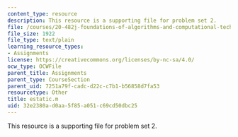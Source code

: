 ```yaml
---
content_type: resource
description: This resource is a supporting file for problem set 2.
file: /courses/20-482j-foundations-of-algorithms-and-computational-techniques-in-systems-biology-spring-2006/32e2380ad0aa5f85a051c69cd50dbc25_estatic.m
file_size: 1922
file_type: text/plain
learning_resource_types:
- Assignments
license: https://creativecommons.org/licenses/by-nc-sa/4.0/
ocw_type: OCWFile
parent_title: Assignments
parent_type: CourseSection
parent_uid: 7251a79f-cadc-d22c-c7b1-b56858d7fa53
resourcetype: Other
title: estatic.m
uid: 32e2380a-d0aa-5f85-a051-c69cd50dbc25
---
```

This resource is a supporting file for problem set 2.